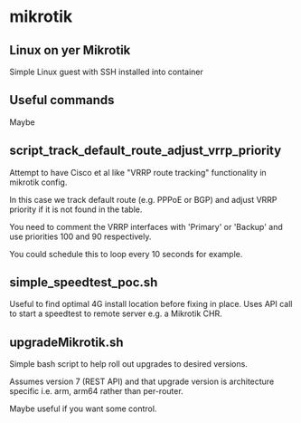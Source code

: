 # mikrotik

## Linux on yer Mikrotik

Simple Linux guest with SSH installed into container

## Useful commands

Maybe

## script_track_default_route_adjust_vrrp_priority

Attempt to have Cisco et al like "VRRP route tracking" functionality in mikrotik config. 

In this case we track default route (e.g. PPPoE or BGP) and adjust VRRP priority if it is not found in the table.

You need to comment the VRRP interfaces with 'Primary' or 'Backup' and use priorities 100 and 90 respectively.

You could schedule this to loop every 10 seconds for example.


## simple_speedtest_poc.sh

Useful to find optimal 4G install location before fixing in place. Uses API call to start a speedtest to remote server e.g. a Mikrotik CHR.


## upgradeMikrotik.sh

Simple bash script to help roll out upgrades to desired versions.  

Assumes version 7 (REST API) and that upgrade version is architecture specific i.e. arm, arm64 rather than per-router.

Maybe useful if you want some control.
